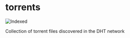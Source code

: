 torrents 
========
![Indexed](https://img.shields.io/badge/indexed-81924-blue)

Collection of torrent files discovered in the DHT network
